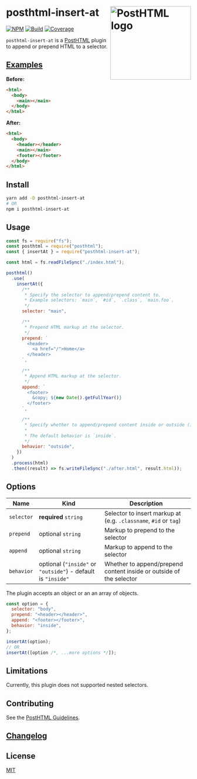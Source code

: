 # posthtml-insert-at <img align="right" width="220" height="200" title="PostHTML logo" src="http://posthtml.github.io/posthtml/logo.svg">

[![NPM][npm]][npm-url]
[![Build][build]][build-badge]
[![Coverage][codecov-shield]][codecov]

`posthtml-insert-at` is a [PostHTML](https://github.com/posthtml/posthtml) plugin to append or prepend HTML to a selector.

## [Examples](examples/)

**Before:**

```html
<html>
  <body>
    <main></main>
  </body>
</html>
```

**After:**

```html
<html>
  <body>
    <header></header>
    <main></main>
    <footer></footer>
  </body>
</html>
```

## Install

```bash
yarn add -D posthtml-insert-at
# OR
npm i posthtml-insert-at
```

## Usage

```js
const fs = require("fs");
const posthtml = require("posthtml");
const { insertAt } = require("posthtml-insert-at");

const html = fs.readFileSync("./index.html");

posthtml()
  .use(
    insertAt({
      /**
       * Specify the selector to append/prepend content to.
       * Example selectors: `main`, `#id`, `.class`, `main.foo`.
       */
      selector: "main",

      /**
       * Prepend HTML markup at the selector.
       */
      prepend: `
        <header>
          <a href="/">Home</a>
        </header>
      `,

      /**
       * Append HTML markup at the selector.
       */
      append: `
        <footer>
          &copy; ${new Date().getFullYear()}
        </footer>
      `,

      /**
       * Specify whether to append/prepend content inside or outside (i.e. adjacent to) of the selector.
       *
       * The default behavior is `inside`.
       */
      behavior: "outside",
    })
  )
  .process(html)
  .then((result) => fs.writeFileSync("./after.html", result.html));
```

## Options

| Name       | Kind                                                         | Description                                                         |
| ---------- | ------------------------------------------------------------ | ------------------------------------------------------------------- |
| `selector` | **required** `string`                                        | Selector to insert markup at (e.g. `.classname`, `#id` or `tag`)    |
| `prepend`  | optional `string`                                            | Markup to prepend to the selector                                   |
| `append`   | optional `string`                                            | Markup to append to the selector                                    |
| `behavior` | optional (`"inside"` or `"outside"`) - default is `"inside"` | Whether to append/prepend content inside or outside of the selector |

The plugin accepts an object or an an array of objects.

```js
const option = {
  selector: "body",
  prepend: "<header></header>",
  append: "<footer></footer>",
  behavior: "inside",
};

insertAt(option);
// OR
insertAt([option /*, ...more options */]);
```

## Limitations

Currently, this plugin does not supported nested selectors.

## Contributing

See the [PostHTML Guidelines](https://github.com/posthtml/posthtml/tree/master/docs).

## [Changelog](CHANGELOG.md)

## License

[MIT](LICENSE)

[npm]: https://img.shields.io/npm/v/posthtml-insert-at.svg?color=blue
[npm-url]: https://npmjs.com/package/posthtml-insert-at
[build]: https://travis-ci.org/posthtml/posthtml-insert-at.svg?branch=master
[build-badge]: https://travis-ci.com/posthtml/posthtml-insert-at
[codecov]: https://codecov.io/gh/posthtml/posthtml-insert-at
[codecov-shield]: https://img.shields.io/codecov/c/github/posthtml/posthtml-insert-at.svg
